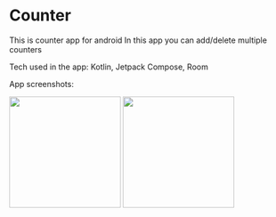 # Counter
This is counter app for android 
In this app you can add/delete multiple counters

 
Tech used in the app:
Kotlin, Jetpack Compose, Room 

App screenshots:

<img src="https://github.com/Anuj-S62/Counter/assets/96018337/87ea4b81-7a1f-4e21-a4c5-5b5696637abd" width="200">
<img src="https://github.com/Anuj-S62/Counter/assets/96018337/ed995137-9131-4d4d-8a3a-40eda9e4cfb0" width="200">
